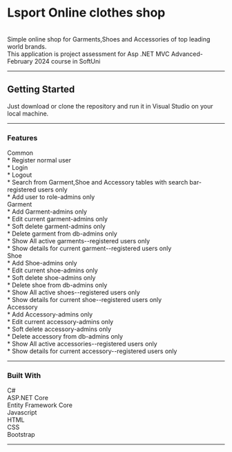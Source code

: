 <h1>Lsport Online clothes shop</h1> <br>
Simple online shop for Garments,Shoes and Accessories of top leading world brands. <br>
This application is  project assessment for Asp .NET MVC Advanced-February 2024 course in SoftUni <br>
<hr class="hr" />

<h2>
Getting Started
</h2>
Just download or clone the repository and run it in Visual Studio on your local machine. <br>
<hr class="hr" />

<h3>  
Features <br>
</h3>
Common <br>
* Register normal user <br>
* Login <br>
* Logout <br>
* Search from Garment,Shoe and Accessory tables with search bar-registered users only <br>
* Add user to role-admins only <br>
Garment <br>
* Add Garment-admins only <br>
* Edit current garment-admins only <br>
* Soft delete garment-admins only <br>
* Delete garment from db-admins only <br>
* Show All active garments--registered users only <br>
* Show details for current garment--registered users only <br>
Shoe <br> 
* Add Shoe-admins only <br>
* Edit current shoe-admins only <br>
* Soft delete shoe-admins only <br>
* Delete shoe from db-admins only <br>
* Show All active shoes--registered users only <br>
* Show details for current shoe--registered users  only <br>
Accessory <br> 
* Add Accessory-admins only <br>
* Edit current accessory-admins only <br>
* Soft delete accessory-admins only <br>
* Delete accessory from db-admins only <br>
* Show All active accessories--registered users only <br>
* Show details for current accessory--registered users only <br>


<hr class="hr" />

<h3>
Built With
</h3>
C# <br>
ASP.NET Core <br>
Entity Framework Core <br>
Javascript <br>
HTML <br>
CSS <br>
Bootstrap <br>
<hr class="hr" />
